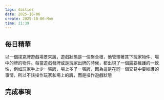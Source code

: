 ```yaml
---
tags: dailies  
date: 2025-10-06
create: 2025-10-06-Mon
time: 21:39
---
```

## 每日精華

以一個撲克牌遊戲場景來說，遊戲狀態是一個聚合根，他管理著其下玩家物件、場中的牌的物件。每當遊戲發牌或是玩家出牌的時候，都出現了一個需要維護的一致性，例如玩家手上少一張牌，場上多了一張牌，因為這是在同一個交易中要維護的事情，所以不該操作玩家和場上的牌，而是操作遊戲狀態


## 完成事項